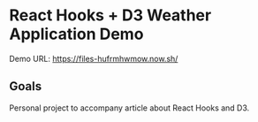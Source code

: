 # React Hooks + D3 Weather Application Demo
Demo URL: https://files-hufrmhwmow.now.sh/

## Goals
Personal project to accompany article about React Hooks and D3. 
